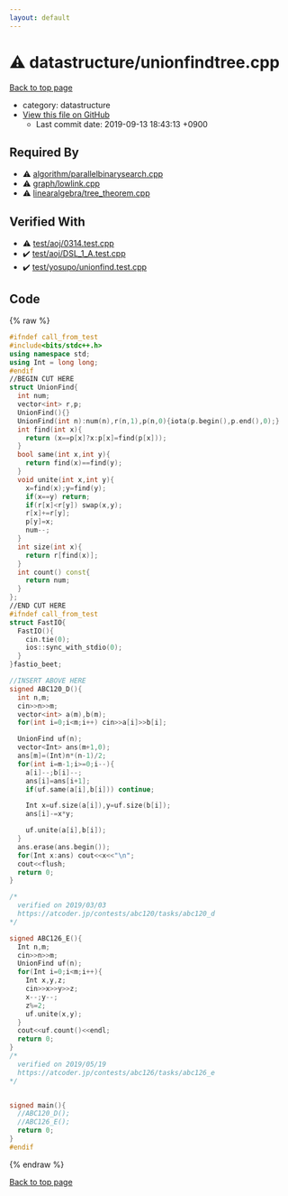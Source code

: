 ```yaml
---
layout: default
---
```


<!-- mathjax config similar to math.stackexchange -->
<script type="text/javascript" async
  src="https://cdnjs.cloudflare.com/ajax/libs/mathjax/2.7.5/MathJax.js?config=TeX-MML-AM_CHTML">
</script>
<script type="text/x-mathjax-config">
  MathJax.Hub.Config({
    TeX: { equationNumbers: { autoNumber: "AMS" }},
    tex2jax: {
      inlineMath: [ ['$','$'] ],
      processEscapes: true
    },
    "HTML-CSS": { matchFontHeight: false },
    displayAlign: "left",
    displayIndent: "2em"
  });
</script>

<script type="text/javascript" src="https://cdnjs.cloudflare.com/ajax/libs/jquery/3.4.1/jquery.min.js"></script>
<script src="https://cdn.jsdelivr.net/npm/jquery-balloon-js@1.1.2/jquery.balloon.min.js" integrity="sha256-ZEYs9VrgAeNuPvs15E39OsyOJaIkXEEt10fzxJ20+2I=" crossorigin="anonymous"></script>
<script type="text/javascript" src="../../assets/js/copy-button.js"></script>
<link rel="stylesheet" href="../../assets/css/copy-button.css" />


# :warning: datastructure/unionfindtree.cpp
<a href="../../index.html">Back to top page</a>

* category: datastructure
* <a href="{{ site.github.repository_url }}/blob/master/datastructure/unionfindtree.cpp">View this file on GitHub</a>
    - Last commit date: 2019-09-13 18:43:13 +0900




## Required By
* :warning: <a href="../algorithm/parallelbinarysearch.cpp.html">algorithm/parallelbinarysearch.cpp</a>
* :warning: <a href="../graph/lowlink.cpp.html">graph/lowlink.cpp</a>
* :warning: <a href="../linearalgebra/tree_theorem.cpp.html">linearalgebra/tree_theorem.cpp</a>


## Verified With
* :warning: <a href="../../verify/test/aoj/0314.test.cpp.html">test/aoj/0314.test.cpp</a>
* :heavy_check_mark: <a href="../../verify/test/aoj/DSL_1_A.test.cpp.html">test/aoj/DSL_1_A.test.cpp</a>
* :heavy_check_mark: <a href="../../verify/test/yosupo/unionfind.test.cpp.html">test/yosupo/unionfind.test.cpp</a>


## Code
{% raw %}
```cpp
#ifndef call_from_test
#include<bits/stdc++.h>
using namespace std;
using Int = long long;
#endif
//BEGIN CUT HERE
struct UnionFind{
  int num;
  vector<int> r,p;
  UnionFind(){}
  UnionFind(int n):num(n),r(n,1),p(n,0){iota(p.begin(),p.end(),0);}
  int find(int x){
    return (x==p[x]?x:p[x]=find(p[x]));
  }
  bool same(int x,int y){
    return find(x)==find(y);
  }
  void unite(int x,int y){
    x=find(x);y=find(y);
    if(x==y) return;
    if(r[x]<r[y]) swap(x,y);
    r[x]+=r[y];
    p[y]=x;
    num--;
  }
  int size(int x){
    return r[find(x)];
  }
  int count() const{
    return num;
  }
};
//END CUT HERE
#ifndef call_from_test
struct FastIO{
  FastIO(){
    cin.tie(0);
    ios::sync_with_stdio(0);
  }
}fastio_beet;

//INSERT ABOVE HERE
signed ABC120_D(){
  int n,m;
  cin>>n>>m;
  vector<int> a(m),b(m);
  for(int i=0;i<m;i++) cin>>a[i]>>b[i];

  UnionFind uf(n);
  vector<Int> ans(m+1,0);
  ans[m]=(Int)n*(n-1)/2;
  for(int i=m-1;i>=0;i--){
    a[i]--;b[i]--;
    ans[i]=ans[i+1];
    if(uf.same(a[i],b[i])) continue;

    Int x=uf.size(a[i]),y=uf.size(b[i]);
    ans[i]-=x*y;

    uf.unite(a[i],b[i]);
  }
  ans.erase(ans.begin());
  for(Int x:ans) cout<<x<<"\n";
  cout<<flush;
  return 0;
}

/*
  verified on 2019/03/03
  https://atcoder.jp/contests/abc120/tasks/abc120_d
*/

signed ABC126_E(){
  Int n,m;
  cin>>n>>m;
  UnionFind uf(n);
  for(Int i=0;i<m;i++){
    Int x,y,z;
    cin>>x>>y>>z;
    x--;y--;
    z%=2;
    uf.unite(x,y);
  }
  cout<<uf.count()<<endl;
  return 0;
}
/*
  verified on 2019/05/19
  https://atcoder.jp/contests/abc126/tasks/abc126_e
*/


signed main(){
  //ABC120_D();
  //ABC126_E();
  return 0;
}
#endif

```
{% endraw %}

<a href="../../index.html">Back to top page</a>

